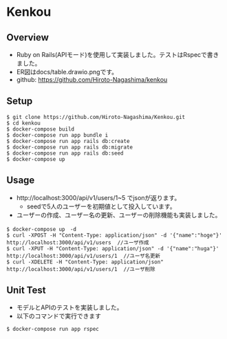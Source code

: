 # Kenkou

## Overview
- Ruby on Rails(APIモード)を使用して実装しました。テストはRspecで書きました。
- ER図はdocs/table.drawio.pngです。
- github: https://github.com/Hiroto-Nagashima/kenkou

## Setup
```
$ git clone https://github.com/Hiroto-Nagashima/Kenkou.git
$ cd kenkou
$ docker-compose build
$ docker-compose run app bundle i
$ docker-compose run app rails db:create
$ docker-compose run app rails db:migrate
$ docker-compose run app rails db:seed
$ docker-compose up

```

## Usage
- http://localhost:3000/api/v1/users/1~5 でjsonが返ります。
  - seedで5人のユーザーを初期値として投入しています。
- ユーザーの作成、ユーザー名の更新、ユーザーの削除機能も実装しました。
```
$ docker-compose up　-d
$ curl -XPOST -H "Content-Type: application/json" -d '{"name":"hoge"}' http://localhost:3000/api/v1/users  //ユーザ作成
$ curl -XPUT -H "Content-Type: application/json" -d '{"name":"huga"}' http://localhost:3000/api/v1/users/1  //ユーザ名更新
$ curl -XDELETE -H "Content-Type: application/json" http://localhost:3000/api/v1/users/1  //ユーザ削除

```

## Unit Test
- モデルとAPIのテストを実装しました。
- 以下のコマンドで実行できます
```
$ docker-compose run app rspec
```
